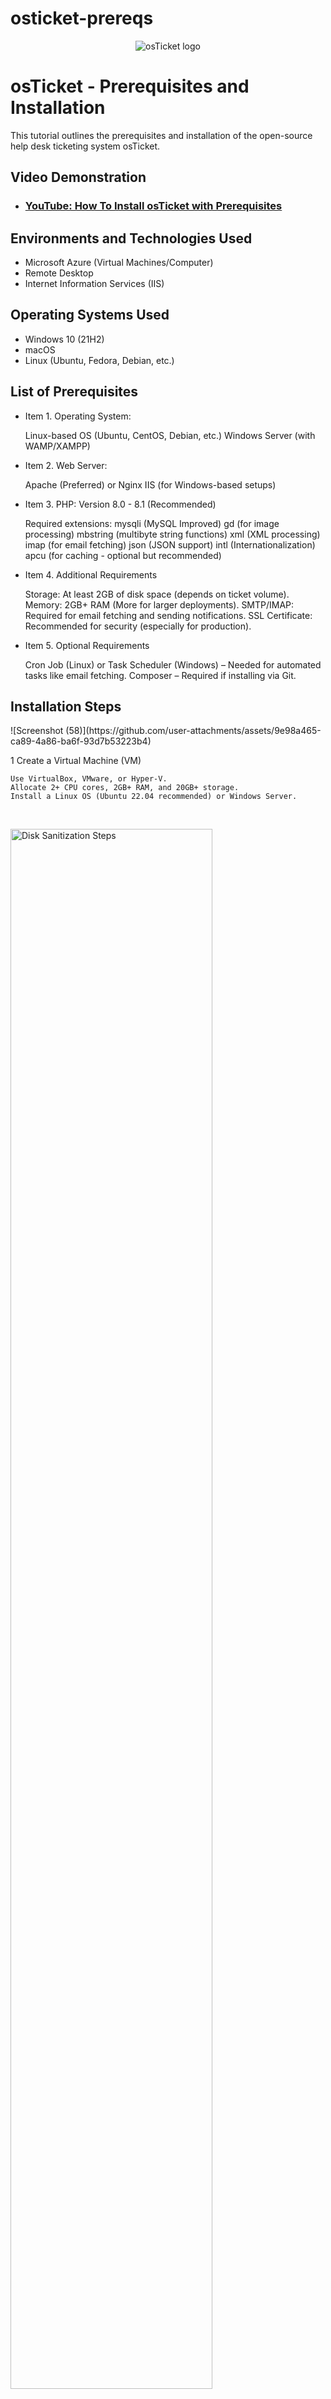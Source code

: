 # osticket-prereqs
<p align="center">
<img src="https://i.imgur.com/Clzj7Xs.png" alt="osTicket logo"/>
</p>

<h1>osTicket - Prerequisites and Installation</h1>
This tutorial outlines the prerequisites and installation of the open-source help desk ticketing system osTicket.<br />


<h2>Video Demonstration</h2>

- ### [YouTube: How To Install osTicket with Prerequisites](https://www.youtube.com)

<h2>Environments and Technologies Used</h2>

- Microsoft Azure (Virtual Machines/Computer)
- Remote Desktop
- Internet Information Services (IIS)

<h2>Operating Systems Used </h2>

- Windows 10</b> (21H2)
- macOS
- Linux (Ubuntu, Fedora, Debian, etc.)

<h2>List of Prerequisites</h2>

- Item 1. Operating System:

    Linux-based OS (Ubuntu, CentOS, Debian, etc.)
    Windows Server (with WAMP/XAMPP)
  
- Item 2. Web Server:

    Apache (Preferred) or Nginx
    IIS (for Windows-based setups)
  
- Item 3. PHP: Version 8.0 - 8.1 (Recommended)

    Required extensions:
        mysqli (MySQL Improved)
        gd (for image processing)
        mbstring (multibyte string functions)
        xml (XML processing)
        imap (for email fetching)
        json (JSON support)
        intl (Internationalization)
        apcu (for caching - optional but recommended)
  
- Item 4. Additional Requirements

    Storage: At least 2GB of disk space (depends on ticket volume).
    Memory: 2GB+ RAM (More for larger deployments).
    SMTP/IMAP: Required for email fetching and sending notifications.
    SSL Certificate: Recommended for security (especially for production).
  
- Item 5. Optional Requirements

    Cron Job (Linux) or Task Scheduler (Windows) – Needed for automated tasks like email fetching.
    Composer – Required if installing via Git.

<h2>Installation Steps</h2>

<p>
![Screenshot (58)](https://github.com/user-attachments/assets/9e98a465-ca89-4a86-ba6f-93d7b53223b4)

</p>
<p>
1 Create a Virtual Machine (VM)

    Use VirtualBox, VMware, or Hyper-V.
    Allocate 2+ CPU cores, 2GB+ RAM, and 20GB+ storage.
    Install a Linux OS (Ubuntu 22.04 recommended) or Windows Server.
</p>
<br />

<p>
<img src="https://i.imgur.com/DJmEXEB.png" height="80%" width="80%" alt="Disk Sanitization Steps"/>
</p>
<p>
Lorem ipsum dolor sit amet, consectetur adipiscing elit, sed do eiusmod tempor incididunt ut labore et dolore magna aliqua. Ut enim ad minim veniam, quis nostrud exercitation ullamco laboris nisi ut aliquip ex ea commodo consequat. Duis aute irure dolor in reprehenderit in voluptate velit esse cillum dolore eu fugiat nulla pariatur.
</p>
<br />

<p>
<img src="https://i.imgur.com/DJmEXEB.png" height="80%" width="80%" alt="Disk Sanitization Steps"/>
</p>
<p>
Lorem ipsum dolor sit amet, consectetur adipiscing elit, sed do eiusmod tempor incididunt ut labore et dolore magna aliqua. Ut enim ad minim veniam, quis nostrud exercitation ullamco laboris nisi ut aliquip ex ea commodo consequat. Duis aute irure dolor in reprehenderit in voluptate velit esse cillum dolore eu fugiat nulla pariatur.
</p>
<br />
